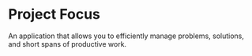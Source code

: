# Project Focus
An application that allows you to efficiently manage problems, solutions, and short spans of productive work.
